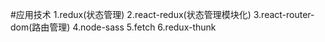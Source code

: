 #应用技术
1.redux(状态管理)
2.react-redux(状态管理模块化)
3.react-router-dom(路由管理)
4.node-sass
5.fetch
6.redux-thunk